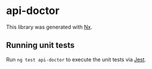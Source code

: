 # api-doctor

This library was generated with [Nx](https://nx.dev).

## Running unit tests

Run `ng test api-doctor` to execute the unit tests via [Jest](https://jestjs.io).
